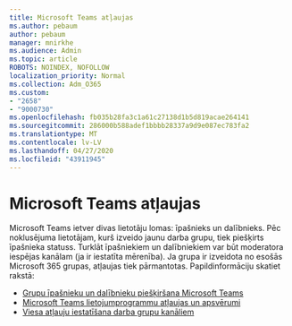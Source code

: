 ```yaml
---
title: Microsoft Teams atļaujas
ms.author: pebaum
author: pebaum
manager: mnirkhe
ms.audience: Admin
ms.topic: article
ROBOTS: NOINDEX, NOFOLLOW
localization_priority: Normal
ms.collection: Adm_O365
ms.custom:
- "2658"
- "9000730"
ms.openlocfilehash: fb035b28fa3c1a61c27138d1b5d819acae264141
ms.sourcegitcommit: 286000b588adef1bbbb28337a9d9e087ec783fa2
ms.translationtype: MT
ms.contentlocale: lv-LV
ms.lasthandoff: 04/27/2020
ms.locfileid: "43911945"
---
```

# <a name="microsoft-teams-permissions"></a>Microsoft Teams atļaujas

Microsoft Teams ietver divas lietotāju lomas: īpašnieks un dalībnieks. Pēc noklusējuma lietotājam, kurš izveido jaunu darba grupu, tiek piešķirts īpašnieka statuss. Turklāt īpašniekiem un dalībniekiem var būt moderatora iespējas kanālam (ja ir iestatīta mērenība). Ja grupa ir izveidota no esošās Microsoft 365 grupas, atļaujas tiek pārmantotas. Papildinformāciju skatiet rakstā:

- [Grupu īpašnieku un dalībnieku piešķiršana Microsoft Teams](https://docs.microsoft.com/microsoftteams/assign-roles-permissions)
- [Microsoft Teams lietojumprogrammu atļaujas un apsvērumi](https://docs.microsoft.com/microsoftteams/app-permissions)
- [Viesa atļauju iestatīšana darba grupu kanāliem](https://support.office.com/article/4756c468-2746-4bfd-a582-736d55fcc169)
